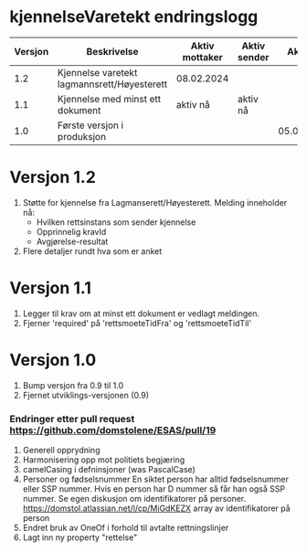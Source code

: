 # kjennelseVaretekt endringslogg
| Versjon | Beskrivelse                                 | Aktiv mottaker | Aktiv sender | Aktiv til  |
|---------|---------------------------------------------|----------------|--------------|------------|
| 1.2     | Kjennelse varetekt lagmannsrett/Høyesterett | 08.02.2024     |              |            |
| 1.1     | Kjennelse med minst ett dokument            | aktiv nå       | aktiv nå     |            |
| 1.0     | Første versjon i produksjon                 |                |              | 05.02.2024 |

# Versjon 1.2
1. Støtte for kjennelse fra Lagmanserett/Høyesterett. Melding inneholder nå:
   * Hvilken rettsinstans som sender kjennelse
   * Opprinnelig kravId
   * Avgjørelse-resultat
2. Flere detaljer rundt hva som er anket

# Versjon 1.1
1. Legger til krav om at minst ett dokument er vedlagt meldingen.
2. Fjerner 'required' på 'rettsmoeteTidFra' og 'rettsmoeteTidTil'

# Versjon 1.0
1. Bump versjon fra 0.9 til 1.0
2. Fjernet utviklings-versjonen (0.9)

### Endringer etter pull request https://github.com/domstolene/ESAS/pull/19
1. Generell opprydning
2. Harmonisering opp mot politiets begjæring
3. camelCasing i defninsjoner (was PascalCase)
4. Personer og fødselsnummer
   En siktet person har alltid fødselsnummer eller SSP nummer.
   Hvis en person har D nummer så får han også SSP nummer.
   Se egen diskusjon om identifikatorer på personer.
   https://domstol.atlassian.net/l/cp/MiGdKEZX
   array av identifikatorer på person
5. Endret bruk av OneOf i forhold til avtalte rettningslinjer
6. Lagt inn ny property "rettelse"




